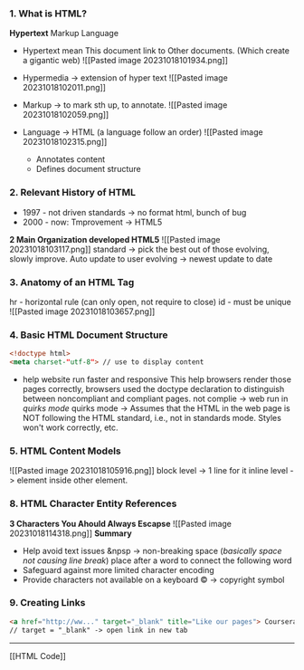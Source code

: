 ### 1. What is HTML?
**Hypertext** Markup Language
+ Hypertext mean This document link to Other documents. (Which create a gigantic web)
![[Pasted image 20231018101934.png]]

+ Hypermedia -> extension of hyper text
![[Pasted image 20231018102011.png]]

+ Markup -> to mark sth up, to annotate.
![[Pasted image 20231018102059.png]]

+ Language -> HTML (a language follow an order)
![[Pasted image 20231018102315.png]]
	+ Annotates content
	+ Defines document structure

### 2. Relevant History of HTML


+ 1997 - not driven standards -> no format html, bunch of bug
+ 2000 - now: Tmprovement -> HTML5

**2 Main Organization developed HTML5** 
![[Pasted image 20231018103117.png]]
standard -> pick the best out of those evolving, slowly improve. Auto update to user 
evolving -> newest update to date


### 3. Anatomy of an HTML Tag

hr - horizontal rule (can only open, not require to close)
id - must be unique
![[Pasted image 20231018103657.png]]

### 4. Basic HTML Document Structure
```html
<!doctype html>
<meta charset-"utf-8"> // use to display content
```
+ help website run faster and responsive 
This help browsers render those pages correctly, browsers used the doctype declaration to distinguish between noncompliant and compliant pages. 
	not complie ->  web run in *quirks mode* 
	quirks mode -> Assumes that the HTML in the web page is NOT following the HTML standard, i.e., not in standards mode. Styles won't work correctly, etc.

### 5. HTML Content Models
![[Pasted image 20231018105916.png]]
block level -> 1 line for it
inline level -> element inside other element.


### 8. HTML Character Entity References

**3 Characters You Ahould Always Escapse**
![[Pasted image 20231018114318.png]]
**Summary**
+ Help avoid text issues
	&npsp -> non-breaking space (*basically space not causing line break*)
		place after a word to connect the following word
+ Safeguard against more limited character encoding
+ Provide characters not available on a keyboard 
	&copy; -> copyright symbol 


### 9. Creating Links
```html
<a href="http://ww..." target="_blank" title="Like our pages"> Coursera </a>
// target = "_blank" -> open link in new tab 
```


---
[[HTML Code]]


